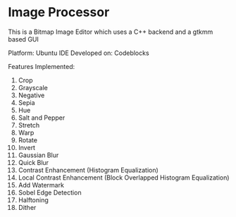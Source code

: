 # Image Processor
This is a Bitmap Image Editor which uses a C++ backend and a gtkmm based GUI

Platform: Ubuntu
IDE Developed on: Codeblocks

Features Implemented:
1. Crop
2. Grayscale
3. Negative
4. Sepia
5. Hue
6. Salt and Pepper
7. Stretch
8. Warp
9. Rotate
10. Invert
11. Gaussian Blur
12. Quick Blur
13. Contrast Enhancement (Histogram Equalization)
14. Local Contrast Enhancement (Block Overlapped Histogram Equalization)
15. Add Watermark
16. Sobel Edge Detection
17. Halftoning
18. Dither
